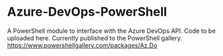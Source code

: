 # Azure-DevOps-PowerShell
A PowerShell module to interface with the Azure DevOps API.
Code to be uploaded here. Currently published to the PowerShell gallery.
https://www.powershellgallery.com/packages/Az.Do
